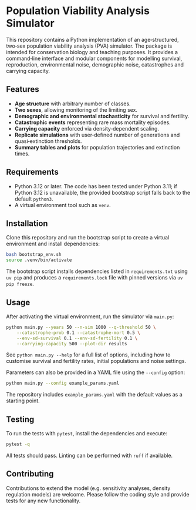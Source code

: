 # Population Viability Analysis Simulator

This repository contains a Python implementation of an age‑structured,
two‑sex population viability analysis (PVA) simulator. The package is
intended for conservation biology and teaching purposes. It provides a
command‑line interface and modular components for modelling survival,
reproduction, environmental noise, demographic noise, catastrophes and
carrying capacity.

## Features

- **Age structure** with arbitrary number of classes.
- **Two sexes**, allowing monitoring of the limiting sex.
- **Demographic and environmental stochasticity** for survival and
  fertility.
- **Catastrophic events** representing rare mass mortality episodes.
- **Carrying capacity** enforced via density‑dependent scaling.
- **Replicate simulations** with user‑defined number of generations and
  quasi‑extinction thresholds.
- **Summary tables and plots** for population trajectories and
  extinction times.

## Requirements

- Python 3.12 or later. The code has been tested under Python 3.11; if
  Python 3.12 is unavailable, the provided bootstrap script falls back
  to the default `python3`.
- A virtual environment tool such as `venv`.

## Installation

Clone this repository and run the bootstrap script to create a virtual
environment and install dependencies:

```bash
bash bootstrap_env.sh
source .venv/bin/activate
```

The bootstrap script installs dependencies listed in
`requirements.txt` using `uv pip` and produces a `requirements.lock`
file with pinned versions via `uv pip freeze`.

## Usage

After activating the virtual environment, run the simulator via
`main.py`:

```bash
python main.py --years 50 --n-sim 1000 --q-threshold 50 \
    --catastrophe-prob 0.1 --catastrophe-mort 0.5 \
    --env-sd-survival 0.1 --env-sd-fertility 0.1 \
    --carrying-capacity 500 --plot-dir results
```

See `python main.py --help` for a full list of options, including how
to customise survival and fertility rates, initial populations and
noise settings.

Parameters can also be provided in a YAML file using the `--config`
option:

```bash
python main.py --config example_params.yaml
```

The repository includes `example_params.yaml` with the default values as
a starting point.

## Testing

To run the tests with `pytest`, install the dependencies and execute:

```bash
pytest -q
```

All tests should pass. Linting can be performed with `ruff` if
available.

## Contributing

Contributions to extend the model (e.g. sensitivity analyses, density
regulation models) are welcome. Please follow the coding style and
provide tests for any new functionality.
